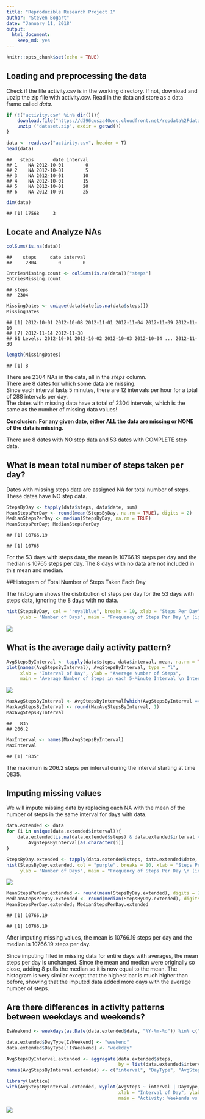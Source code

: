 ```yaml
---
title: "Reproducible Research Project 1"
author: "Steven Bogart"
date: "January 11, 2018"
output: 
  html_document: 
    keep_md: yes
---
```



```r
knitr::opts_chunk$set(echo = TRUE)
```

## Loading and preprocessing the data

Check if the file activity.csv is in the working directory.  If not, download and upzip the zip file with activity.csv.  Read in the data and store as a data frame called *data*.


```r
if (!("activity.csv" %in% dir())){
    download.file("https://d396qusza40orc.cloudfront.net/repdata%2Fdata%2Factivity.zip", dest="dataset.zip", mode="wb") 
    unzip ("dataset.zip", exdir = getwd())
}

data <- read.csv("activity.csv", header = T)
head(data)
```

```
##   steps       date interval
## 1    NA 2012-10-01        0
## 2    NA 2012-10-01        5
## 3    NA 2012-10-01       10
## 4    NA 2012-10-01       15
## 5    NA 2012-10-01       20
## 6    NA 2012-10-01       25
```

```r
dim(data)
```

```
## [1] 17568     3
```

## Locate and Analyze NAs





```r
colSums(is.na(data))
```

```
##    steps     date interval 
##     2304        0        0
```

```r
EntriesMissing.count <- colSums(is.na(data))["steps"]
EntriesMissing.count
```

```
## steps 
##  2304
```

```r
MissingDates <- unique(data$date[is.na(data$steps)])
MissingDates
```

```
## [1] 2012-10-01 2012-10-08 2012-11-01 2012-11-04 2012-11-09 2012-11-10
## [7] 2012-11-14 2012-11-30
## 61 Levels: 2012-10-01 2012-10-02 2012-10-03 2012-10-04 ... 2012-11-30
```

```r
length(MissingDates)
```

```
## [1] 8
```

There are 2304 NAs in the data, all in the *steps* column.  
There are 8 dates for which some data are missing.  
Since each interval lasts 5 minutes, there are 12 intervals per hour for a total of 288 intervals per day.  
The dates with missing data have a total of 2304 intervals, which is the same as the number of missing data values!      

**Conclusion: For any given date, either ALL the data are missing or NONE of the data is missing.**     

There are 8 dates with NO step data and 53 dates with COMPLETE step data.

## What is mean total number of steps taken per day?

Dates with missing steps data are assigned NA for total number of steps. These dates have NO step data.


```r
StepsByDay <- tapply(data$steps, data$date, sum)
MeanStepsPerDay <- round(mean(StepsByDay, na.rm = TRUE), digits = 2)
MedianStepsPerDay <- median(StepsByDay, na.rm = TRUE)
MeanStepsPerDay; MedianStepsPerDay
```

```
## [1] 10766.19
```

```
## [1] 10765
```

For the 53 days with steps data, the mean is 10766.19 steps per day and the median is 10765 steps per day.  The 8 days with no data are not included in this mean and median.   

##Histogram of Total Number of Steps Taken Each Day

The histogram shows the distribution of steps per day for the 53 days with steps data, ignoring the 8 days with no data.  


```r
hist(StepsByDay, col = "royalblue", breaks = 10, xlab = "Steps Per Day",
     ylab = "Number of Days", main = "Frequency of Steps Per Day \n (ignoring the 8 days with no data)")    
```

![](PA1_template_files/figure-html/StepsByDayHistogram-1.png)<!-- -->

## What is the average daily activity pattern?


```r
AvgStepsByInterval <- tapply(data$steps, data$interval, mean, na.rm = TRUE)
plot(names(AvgStepsByInterval), AvgStepsByInterval, type = "l",
     xlab = "Interval of Day", ylab = "Average Number of Steps",
     main = "Average Number of Steps in each 5-Minute Interval \n Interval 0 starts at Midnight") 
```

![](PA1_template_files/figure-html/StepsByInterval-1.png)<!-- -->

```r
MaxAvgStepsByInterval <- AvgStepsByInterval[which(AvgStepsByInterval == max(AvgStepsByInterval, na.rm = TRUE))]
MaxAvgStepsByInterval <- round(MaxAvgStepsByInterval, 1)
MaxAvgStepsByInterval
```

```
##   835 
## 206.2
```

```r
MaxInterval <- names(MaxAvgStepsByInterval)
MaxInterval
```

```
## [1] "835"
```

The maximum is 206.2 steps per interval during the interval starting at time 0835.

## Imputing missing values

We will impute missing data by replacing each NA with the mean of the number of steps in the same interval for days with data.


```r
data.extended <- data
for (i in unique(data.extended$interval)){
    data.extended[is.na(data.extended$steps) & data.extended$interval == i, "steps"] <- 
        AvgStepsByInterval[as.character(i)]
}

StepsByDay.extended <- tapply(data.extended$steps, data.extended$date, sum)
hist(StepsByDay.extended, col = "purple", breaks = 10, xlab = "Steps Per Day",
     ylab = "Number of Days", main = "Frequency of Steps Per Day \n (including imputed data)")    
```

![](PA1_template_files/figure-html/impute-1.png)<!-- -->

```r
MeanStepsPerDay.extended <- round(mean(StepsByDay.extended), digits = 2)
MedianStepsPerDay.extended <- round(median(StepsByDay.extended), digits = 2)
MeanStepsPerDay.extended; MedianStepsPerDay.extended
```

```
## [1] 10766.19
```

```
## [1] 10766.19
```

After imputing missing values, the mean is 10766.19 steps per day and the median is 10766.19 steps per day.  

Since imputing filled in missing data for entire days with averages, the mean steps per day is unchanged.  Since the mean and median were originally so close, adding 8 pulls the median so it is now equal to the mean.  The histogram is very similar except that the highest bar is much higher than before, showing that the imputed data added more days with the average number of steps.

## Are there differences in activity patterns between weekdays and weekends?


```r
IsWeekend <- weekdays(as.Date(data.extended$date, "%Y-%m-%d")) %in% c("Sunday", "Saturday")

data.extended$DayType[IsWeekend] <- "weekend"
data.extended$DayType[!IsWeekend] <- "weekday" 

AvgStepsByInterval.extended <- aggregate(data.extended$steps, 
                                         by = list(data.extended$interval, data.extended$DayType), FUN = mean)
names(AvgStepsByInterval.extended) <- c("interval", "DayType", "AvgSteps")

library(lattice)
with(AvgStepsByInterval.extended, xyplot(AvgSteps ~ interval | DayType, type = "l", layout = c(1,2),
                                         xlab = "Interval of Day", ylab = "Average Number of Steps",
                                         main = "Activity: Weekends vs Weekdays"))
```

![](PA1_template_files/figure-html/ByTypeOfDay-1.png)<!-- -->

